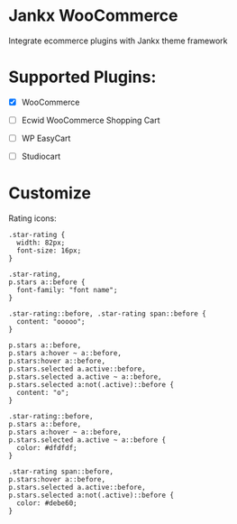 Jankx WooCommerce
=

Integrate ecommerce plugins with Jankx theme framework

# Supported Plugins:

- [x] WooCommerce
- [ ] Ecwid WooCommerce Shopping Cart
- [ ] WP EasyCart
- [ ] Studiocart


# Customize

Rating icons:
```
.star-rating {
  width: 82px;
  font-size: 16px;
}

.star-rating,
p.stars a::before {
  font-family: "font name";
}

.star-rating::before, .star-rating span::before {
  content: "ooooo";
}

p.stars a::before,
p.stars a:hover ~ a::before,
p.stars:hover a::before,
p.stars.selected a.active::before,
p.stars.selected a.active ~ a::before,
p.stars.selected a:not(.active)::before {
  content: "o";
}

.star-rating::before,
p.stars a::before,
p.stars a:hover ~ a::before,
p.stars.selected a.active ~ a::before {
  color: #dfdfdf;
}

.star-rating span::before,
p.stars:hover a::before,
p.stars.selected a.active::before,
p.stars.selected a:not(.active)::before {
  color: #debe60;
}
```
